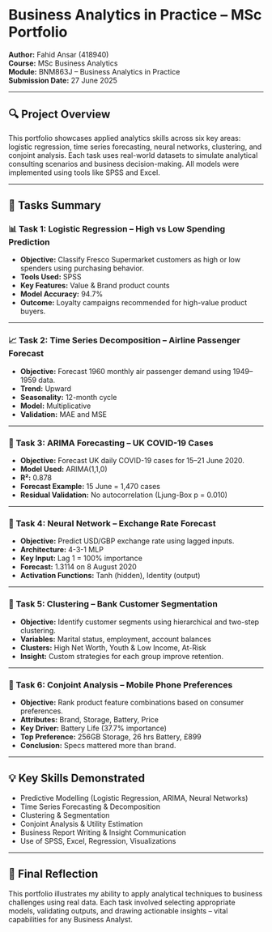 # Business Analytics in Practice – MSc Portfolio

**Author:** Fahid Ansar (418940)  
**Course:** MSc Business Analytics  
**Module:** BNM863J – Business Analytics in Practice  
**Submission Date:** 27 June 2025

---

## 🔍 Project Overview

This portfolio showcases applied analytics skills across six key areas: logistic regression, time series forecasting, neural networks, clustering, and conjoint analysis. Each task uses real-world datasets to simulate analytical consulting scenarios and business decision-making. All models were implemented using tools like SPSS and Excel.

---

## 📂 Tasks Summary

### 📊 Task 1: Logistic Regression – High vs Low Spending Prediction

- **Objective:** Classify Fresco Supermarket customers as high or low spenders using purchasing behavior.
- **Tools Used:** SPSS  
- **Key Features:** Value & Brand product counts  
- **Model Accuracy:** 94.7%  
- **Outcome:** Loyalty campaigns recommended for high-value product buyers.

---

### 📈 Task 2: Time Series Decomposition – Airline Passenger Forecast

- **Objective:** Forecast 1960 monthly air passenger demand using 1949–1959 data.
- **Trend:** Upward  
- **Seasonality:** 12-month cycle  
- **Model:** Multiplicative  
- **Validation:** MAE and MSE

---

### 🧮 Task 3: ARIMA Forecasting – UK COVID-19 Cases

- **Objective:** Forecast UK daily COVID-19 cases for 15–21 June 2020.
- **Model Used:** ARIMA(1,1,0)  
- **R²:** 0.878  
- **Forecast Example:** 15 June = 1,470 cases  
- **Residual Validation:** No autocorrelation (Ljung-Box p = 0.010)

---

### 🧠 Task 4: Neural Network – Exchange Rate Forecast

- **Objective:** Predict USD/GBP exchange rate using lagged inputs.
- **Architecture:** 4-3-1 MLP  
- **Key Input:** Lag 1 = 100% importance  
- **Forecast:** 1.3114 on 8 August 2020  
- **Activation Functions:** Tanh (hidden), Identity (output)

---

### 👥 Task 5: Clustering – Bank Customer Segmentation

- **Objective:** Identify customer segments using hierarchical and two-step clustering.
- **Variables:** Marital status, employment, account balances  
- **Clusters:** High Net Worth, Youth & Low Income, At-Risk  
- **Insight:** Custom strategies for each group improve retention.

---

### 📱 Task 6: Conjoint Analysis – Mobile Phone Preferences

- **Objective:** Rank product feature combinations based on consumer preferences.
- **Attributes:** Brand, Storage, Battery, Price  
- **Key Driver:** Battery Life (37.7% importance)  
- **Top Preference:** 256GB Storage, 26 hrs Battery, £899  
- **Conclusion:** Specs mattered more than brand.

---

## 💡 Key Skills Demonstrated

- Predictive Modelling (Logistic Regression, ARIMA, Neural Networks)  
- Time Series Forecasting & Decomposition  
- Clustering & Segmentation  
- Conjoint Analysis & Utility Estimation  
- Business Report Writing & Insight Communication  
- Use of SPSS, Excel, Regression, Visualizations

---

## 📌 Final Reflection

This portfolio illustrates my ability to apply analytical techniques to business challenges using real data. Each task involved selecting appropriate models, validating outputs, and drawing actionable insights – vital capabilities for any Business Analyst.

